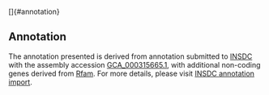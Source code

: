 []{#annotation}

Annotation
----------

The annotation presented is derived from annotation submitted to
[INSDC](http://www.insdc.org) with the assembly accession
[GCA\_000315665.1](http://www.ebi.ac.uk/ena/data/view/GCA_000315665.1),
with additional non-coding genes derived from
[Rfam](http://rfam.xfam.org/). For more details, please visit [INSDC
annotation
import](http://ensemblgenomes.org/info/data/insdc_annotation).
